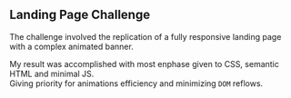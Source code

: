 ## Landing Page Challenge
The challenge involved the replication of a fully responsive landing page with a complex animated banner.

My result was accomplished with most enphase given to CSS, semantic HTML and minimal JS.<br>Giving priority for animations efficiency and minimizing `DOM` reflows.
